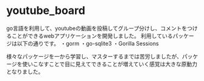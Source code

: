 # youtube_board

go言語を利用して、youtubeの動画を投稿してグループ分けし、コメントをつけることができるwebアプリケーションを開発しました。
利用しているパッケージは以下の通りです。
・gorm
・go-sqlite3
・Gorilla Sessions

様々なパッケージを一から学習し、マスターするまでは苦労しましたが、パッケージを使いこなすことで目に見えてできることが増えていく感覚は大きな原動力となりました。

